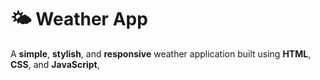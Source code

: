 #  🌤️ Weather App
A **simple**, **stylish**, and **responsive** weather application built using **HTML**, **CSS**, and **JavaScript**,


